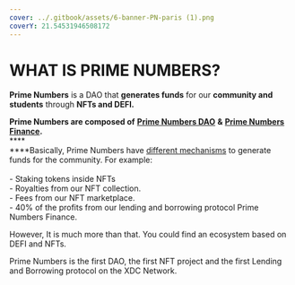 ```yaml
---
cover: ../.gitbook/assets/6-banner-PN-paris (1).png
coverY: 21.54531946508172
---
```


# WHAT IS PRIME NUMBERS?

**Prime Numbers** is a DAO that **generates funds** for our **community and students** through **NFTs and DEFI.**

**Prime Numbers are composed of** [**Prime Numbers DAO**](https://www.primenumbers.es/) **&** [**Prime Numbers Finance**](https://www.primenumbers.finance/)**.**\
****\
****Basically, Prime Numbers have [different mechanisms](https://medium.com/@PrimeNumbersFi/prime-numbers-reward-system-e097aeb7187c) to generate funds for the community. For example:\
\
\- Staking tokens inside NFTs\
\- Royalties from our NFT collection.\
\- Fees from our NFT marketplace.\
\- 40% of the profits from our lending and borrowing protocol Prime Numbers Finance.

However, It is much more than that. You could find an ecosystem based on DEFI and NFTs.



Prime Numbers is the first DAO, the first NFT project and the first Lending and Borrowing protocol on the XDC Network.
